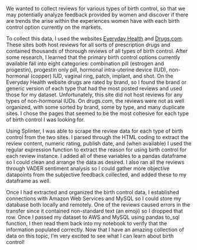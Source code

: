 We wanted to collect reviews for various types of birth control, so that we may potentially analyze feedback provided by women and discover if there are trends the arise within the experiences women have with each birth control option currently on the markets.

To collect this data, I used the websites [Everyday Health](https://www.everydayhealth.com/drugs/) and [Drugs.com](https://www.drugs.com/). These sites both host reviews for all sorts of prescription drugs and contained thousands of thorough reviews of all types of birth control. After some research, I learned that the primary birth control options currently available fall into eight categories: combination pill (estrogen and progestin), progestin only pill, hormonal intra-uterine device (IUD), non-hormonal (copper) IUD, vaginal ring, patch, implant, and shot. On the Everyday Health website drugs are rated by brand, so I found the brand or generic version of each type that had the most posted reviews and used those for my dataset. Unfortunately, this site did not host reviews for any types of non-hormonal IUDs. On drugs.com, the reviews were not as well organized, with some sorted by brand, some by type, and many duplicate sites. I chose the pages that seemed to be the most cohesive for each type of birth control I was looking for.

Using Splinter, I was able to scrape the review data for each type of birth control from the two sites. I parsed through the HTML coding to extract the review content, numeric rating, publish date, and (when available) I used the regular expression function to extract the reason for using birth control for each review instance. I added all of these variables to a pandas dataframe so I could clean and arrange the data as desired. I also ran all the reviews through VADER sentiment analysis so I could gather more objective datapoints from the subjective feedback collected, and added these to my dataframe as well.

Once I had extracted and organized the birth control data, I established connections with Amazon Web Services and MySQL so I could store my database both locally and remotely. One of the reviews caused errors in the transfer since it contained non-standard text (an emoji) so I dropped that row. Once I passed my dataset to AWS and MySQL using pandas to_sql function, I then read them back into my notebook to verify that the information populated correctly. Now that I have an amazing collection of data on this topic, I’m very excited to see what I can learn about birth control!
